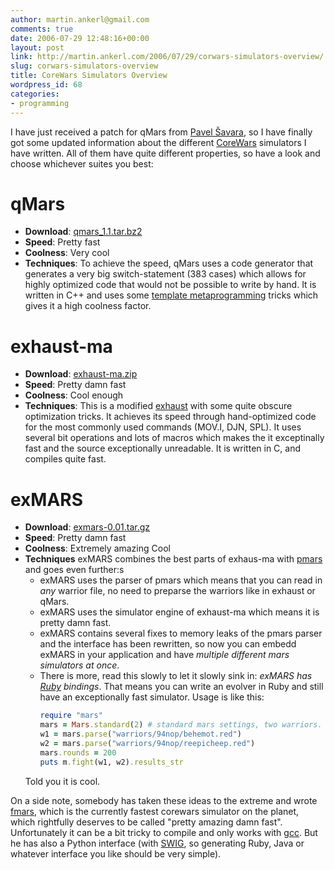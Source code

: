 ```yaml
---
author: martin.ankerl@gmail.com
comments: true
date: 2006-07-29 12:48:16+00:00
layout: post
link: http://martin.ankerl.com/2006/07/29/corwars-simulators-overview/
slug: corwars-simulators-overview
title: CoreWars Simulators Overview
wordpress_id: 68
categories:
- programming
---
```


I have just received a patch for qMars from [Pavel Šavara](http://nmars.sourceforge.net/), so I have finally got some updated information about the different [CoreWars](http://www.corewars.org/) simulators I have written. All of them have quite different properties, so have a look and choose whichever suites you best:

# qMars

* **Download**: [qmars_1.1.tar.bz2](/files/2006/07/qmars_1.1.tar.bz2)
* **Speed**: Pretty fast
* **Coolness**: Very cool
* **Techniques**: To achieve the speed, qMars uses a code generator that generates a very big switch-statement (383 cases) which allows for highly optimized code that would not be possible to write by hand. It is written in C++ and uses some [template metaprogramming](http://osl.iu.edu/~tveldhui/papers/Template-Metaprograms/meta-art.html) tricks which gives it a high coolness factor.

# exhaust-ma

* **Download**: [exhaust-ma.zip](/files/2006/07/exhaust-ma.zip)
* **Speed**: Pretty damn fast
* **Coolness**: Cool enough
* **Techniques**: This is a modified [exhaust](http://www.cs.helsinki.fi/u/jpihlaja/exhaust/exhaust.html) with some quite obscure optimization tricks. It achieves its  speed through hand-optimized code for the most commonly used commands (MOV.I, DJN, SPL). It uses several bit operations and lots of macros which makes the it exceptinally fast and the source exceptionally unreadable. It is written in C, and compiles quite fast.

# exMARS

* **Download**: [exmars-0.01.tar.gz](/files/2006/07/exmars-0.01.tar.gz)
* **Speed**: Pretty damn fast
* **Coolness**: Extremely amazing Cool
* **Techniques** exMARS combines the best parts of exhaus-ma with [pmars](http://www.ecst.csuchico.edu/%7Epizza/koth/pmars.html) and goes even further:s
    * exMARS uses the parser of pmars which means that you can read in _any_ warrior file, no need to preparse the warriors like in exhaust or qMars.
    * exMARS uses the simulator engine of exhaust-ma which means it is pretty damn fast.
    * exMARS contains several fixes to memory leaks of the pmars parser and the interface has been rewritten, so now you can embedd exMARS in your application and have _multiple different mars simulators at once_.
    * There is more, read this slowly to let it slowly sink in: _exMARS has [Ruby](http://www.ruby-lang.org/en/) bindings_. That means you can write an evolver in Ruby and still have an exceptionally fast simulator. Usage is like this:
      ```ruby
      require "mars"
      mars = Mars.standard(2) # standard mars settings, two warriors.
      w1 = mars.parse("warriors/94nop/behemot.red")
      w2 = mars.parse("warriors/94nop/reepicheep.red")
      mars.rounds = 200
      puts m.fight(w1, w2).results_str
      ```
     Told you it is cool.

On a side note, somebody has taken these ideas to the extreme and wrote [fmars](http://www.v-lo.krakow.pl/~michal/fmars.html), which is the currently fastest corewars simulator on the planet, which rightfully deserves to be called "pretty amazing damn fast". Unfortunately it can be a bit tricky to compile and only works with [gcc](http://gcc.gnu.org/). But he has also a Python interface (with [SWIG](http://www.swig.org/), so generating Ruby, Java or whatever interface you like should be very simple).
